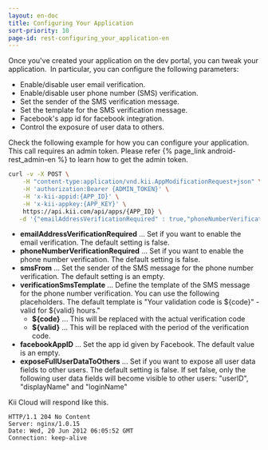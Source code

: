 ```yaml
---
layout: en-doc
title: Configuring Your Application
sort-priority: 10
page-id: rest-configuring_your_application-en
---
```

Once you've created your application on the dev portal, you can tweak your application. &nbsp;In particular, you can configure the following parameters:

* Enable/disable user email verification.
* Enable/disable user phone number (SMS) verification.
* Set the sender of the SMS verification message.
* Set the template for the SMS verification message.
* Facebook's app id for facebook integration.
* Control the exposure of user data to others.

Check the following example for how you can configure your application.  This call requires an admin token.  Please refer {% page_link android-rest_admin-en %} to learn how to get the admin token.

```sh
curl -v -X POST \
    -H "content-type:application/vnd.kii.AppModificationRequest+json" \
    -H 'authorization:Bearer {ADMIN_TOKEN}' \
    -H 'x-kii-appid:{APP_ID}' \
    -H 'x-kii-appkey:{APP_KEY}' \
    https://api.kii.com/api/apps/{APP_ID} \
   -d '{"emailAddressVerificationRequired" : true,"phoneNumberVerificationRequired" : true, "smsFrom" : "AppSmsSender", "verificationSmsTemplate" : "Your validation code is ${code}, valid for ${valid} hours."}'
```

* **emailAddressVerificationRequired** ... Set if you want to enable the email verification.  The default setting is false.
* **phoneNumberVerificationRequired** ... Set if you want to enable the phone number verification.  The default setting is false.
* **smsFrom** ... Set the sender of the SMS message for the phone number verification.  The default setting is an empty.
* **verificationSmsTemplate** ... Define the template of the SMS message for the phone number verification.  You can use the following placeholders.  The default template is "Your validation code is ${code}" - valid for ${valid} hours."
    * **${code}** ... This will be replaced with the actual verification code
    * **${valid}** ... This will be replaced with the period of the verification code.
* **facebookAppID** ... Set the app id given by Facebook.  The default value is an empty.
* **exposeFullUserDataToOthers** ... Set if you want to expose all user data fields to other users.  The default setting is false.  If set false, only the following user data fields will become visible to other users: "userID", "displayName" and "loginName"

Kii Cloud will respond like this.

```
HTTP/1.1 204 No Content
Server: nginx/1.0.15
Date: Wed, 20 Jun 2012 06:05:52 GMT
Connection: keep-alive
```
